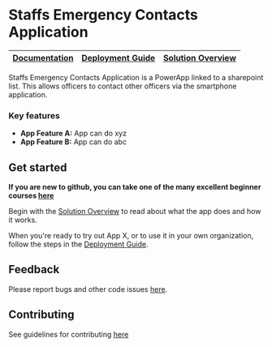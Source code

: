 # Staffs Emergency Contacts Application

| [Documentation](https://github.com/LRG-Champions/template/wiki) | [Deployment Guide](https://github.com/LRG-Champions/template/wiki/Deployment-Guide) | [Solution Overview](https://github.com/LRG-Champions/template/wiki/Solution-Overview) |
| ---- | ---- | ---- |

Staffs Emergency Contacts Application is a PowerApp linked to a sharepoint list.  This allows officers to contact other officers via the smartphone application.

### Key features
* **App Feature A:** App can do xyz
* **App Feature B:** App can do abc

## Get started

**If you are new to github, you can take one of the many excellent beginner courses [here](https://lab.github.com/)**

Begin with the [Solution Overview](https://github.com/LRG-Champions/template/wiki/Solution-Overview) to read about what the app does and how it works.

When you're ready to try out App X, or to use it in your own organization, follow the steps in the [Deployment Guide](https://github.com/LRG-Champions/template/wiki/Deployment-Guide).

## Feedback

Please report bugs and other code issues [here](https://github.com/LRG-Champions/template/issues).


## Contributing

See guidelines for contributing [here](https://github.com/LRG-Champions/template/blob/main/CONTRIBUTING.md)
